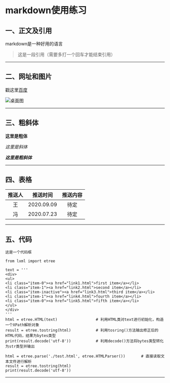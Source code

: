 # markdown使用练习



## 一、**正文及引用**

markdown是一种好用的语言

> 这是一段引用（需要多打一个回车才能结束引用）

***

## 二、网址和图片

戳这里[百度](http://www.baidu.com)

![桌面图](https://ss0.bdstatic.com/70cFvHSh_Q1YnxGkpoWK1HF6hhy/it/u=2873789948,317726200&fm=26&gp=0.jpg)

***

## 三、粗斜体

**这里是粗体**

*这里是斜体*

***这里是粗斜体***

***

## 四、表格

| 推送人 |  推送时间  | 推送内容 |
| :----: | :--------: | :------: |
|   王   | 2020.09.09 |   待定   |
|   冯   | 2020.07.23 |   待定   |

***

## 五、代码

``这是一个代码框``

```
from lxml import etree

text = '''
<div>
<ul>
<li class="item-0"><a href="link1.html">first item</a></li>
<li class="item-1"><a href="link2.html">second item</a></li>
<li class="item-inactive"><a href="link3.html">third item</a></li>
<li class="item-1"><a href="link4.html">fourth item</a></li>
<li class="item-0"><a href="link5.html">fifth item</a></li>
</ul>
</div>
'''
html = etree.HTML(text)                 # 利用HTML类对text进行初始化，构造一个XPath解析对象
result = etree.tostring(html)           # 利用tosring()方法输出修正后的HTML代码，结果为bytes类型
print(result.decode('utf-8'))           # 利用decode()方法将bytes类型转化为str类型并输出

html = etree.parse('./test.html', etree.HTMLParser())       # 直接读取文本文件进行解析
result = etree.tostring(html)
print(result.decode('utf-8'))
```



***

